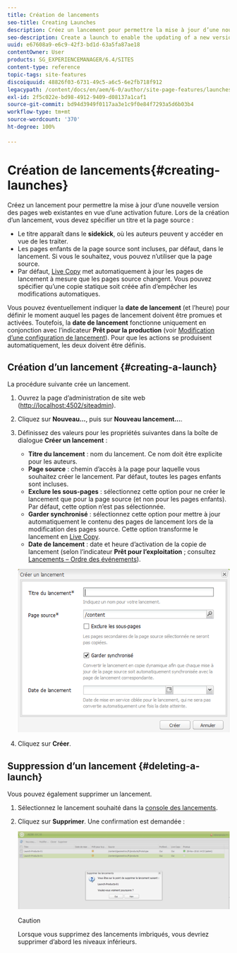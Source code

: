 ```yaml
---
title: Création de lancements
seo-title: Creating Launches
description: Créez un lancement pour permettre la mise à jour d’une nouvelle version des pages web existantes en vue d’une activation future. Lors de la création d’un lancement, vous devez spécifier un titre et la page source.
seo-description: Create a launch to enable the updating of a new version of existing web pages for future activation. When you create a Launch, you specify a title and the source page.
uuid: e67608a9-e6c9-42f3-bd1d-63a5fa87ae18
contentOwner: User
products: SG_EXPERIENCEMANAGER/6.4/SITES
content-type: reference
topic-tags: site-features
discoiquuid: 48826f03-6731-49c5-a6c5-6e2fb718f912
legacypath: /content/docs/en/aem/6-0/author/site-page-features/launches
exl-id: 2f5c022e-bd98-4912-9409-d08137a1caf1
source-git-commit: bd94d3949f0117aa3e1c9f0e84f7293a5d6b03b4
workflow-type: tm+mt
source-wordcount: '370'
ht-degree: 100%

---
```


# Création de lancements{#creating-launches}

Créez un lancement pour permettre la mise à jour d’une nouvelle version des pages web existantes en vue d’une activation future. Lors de la création d’un lancement, vous devez spécifier un titre et la page source :

* Le titre apparaît dans le **sidekick**, où les auteurs peuvent y accéder en vue de les traiter.
* Les pages enfants de la page source sont incluses, par défaut, dans le lancement. Si vous le souhaitez, vous pouvez n’utiliser que la page source.
* Par défaut, [Live Copy](/help/sites-administering/msm.md) met automatiquement à jour les pages de lancement à mesure que les pages source changent. Vous pouvez spécifier qu’une copie statique soit créée afin d’empêcher les modifications automatiques.

Vous pouvez éventuellement indiquer la **date de lancement** (et l’heure) pour définir le moment auquel les pages de lancement doivent être promues et activées. Toutefois, la **date de lancement** fonctionne uniquement en conjonction avec l’indicateur **Prêt pour la production** (voir [Modification d’une configuration de lancement](/help/sites-classic-ui-authoring/classic-launches-editing.md#editing-a-launch-configuration)). Pour que les actions se produisent automatiquement, les deux doivent être définis.

## Création d’un lancement {#creating-a-launch}

La procédure suivante crée un lancement.

1. Ouvrez la page d’administration de site web ([http://localhost:4502/siteadmin](http://localhost:4502/siteadmin)).
1. Cliquez sur **Nouveau…**, puis sur **Nouveau lancement…**.
1. Définissez des valeurs pour les propriétés suivantes dans la boîte de dialogue **Créer un lancement** :

   * **Titre du lancement** : nom du lancement. Ce nom doit être explicite pour les auteurs.
   * **Page source** : chemin d’accès à la page pour laquelle vous souhaitez créer le lancement. Par défaut, toutes les pages enfants sont incluses.
   * **Exclure les sous-pages** : sélectionnez cette option pour ne créer le lancement que pour la page source (et non pour les pages enfants). Par défaut, cette option n’est pas sélectionnée.
   * **Garder synchronisé** : sélectionnez cette option pour mettre à jour automatiquement le contenu des pages de lancement lors de la modification des pages source. Cette option transforme le lancement en [Live Copy](/help/sites-administering/msm.md).
   * **Date de lancement** : date et heure d’activation de la copie de lancement (selon l’indicateur **Prêt pour l’exploitation** ; consultez [Lancements – Ordre des événements](/help/sites-authoring/launches.md#launches-the-order-of-events)).

   ![chlimage_1-99](assets/chlimage_1-99.png)

1. Cliquez sur **Créer**.

## Suppression d’un lancement {#deleting-a-launch}

Vous pouvez également supprimer un lancement. 

1. Sélectionnez le lancement souhaité dans la [console des lancements](/help/sites-classic-ui-authoring/classic-launches.md).
1. Cliquez sur **Supprimer**. Une confirmation est demandée : 

   ![chlimage_1-100](assets/chlimage_1-100.png)

   >[!CAUTION]
   >
   >Lorsque vous supprimez des lancements imbriqués, vous devriez supprimer d’abord les niveaux inférieurs.
